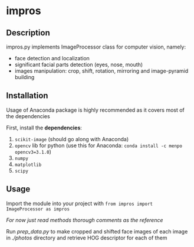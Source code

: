 # impros

## Description

impros.py implements ImageProcessor class for computer vision, namely:
- face detection and localization
- significant facial parts detection (eyes, nose, mouth)
- images manipulation: crop, shift, rotation, mirroring and image-pyramid building

## Installation

Usage of Anaconda package is highly recommended as it covers most of the dependencies

First, install the **dependencies**:

1. `scikit-image` (should go along with Anaconda)
2. `opencv` lib for python (use this for Anaconda: `conda install -c menpo opencv3=3.1.0`)
3. `numpy`
4. `matplotlib`
5. `scipy`

## Usage

Import the module into your project with `from impros import ImageProcessor as impros`

*For now just read methods thorough comments as the reference*

Run *prep_data.py* to make cropped and shifted face images of each image in *./photos* directory and retrieve HOG descriptor for each of them